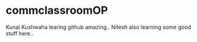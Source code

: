 # commclassroomOP

Kunal Kushwaha learing github amazing..
Nitesh also learning some good stuff here..
